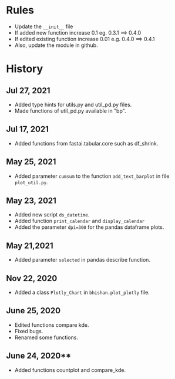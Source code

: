 # Rules

- Update the `__init__` file
- If added new function increase 0.1 eg. 0.3.1 ==> 0.4.0
- If edited existing function increase 0.01 e.g. 0.4.0 ==> 0.4.1
- Also, update the module in github.

# History

## Jul 27, 2021
- Added type hints for utils.py and util_pd.py files.
- Made functions of util_pd.py available in "bp".

## Jul 17, 2021
- Added functions from fastai.tabular.core such as df_shrink.

## May 25, 2021
- Added parameter `cumsum` to the function `add_text_barplot` in file `plot_util.py`.

## May 23, 2021
- Added new script `ds_datetime`.
- Added function `print_calendar` and `display_calendar`
- Added the parameter `dpi=300` for the pandas dataframe plots.

## May 21,2021
- Added parameter `selected` in pandas describe function.

## Nov 22, 2020

- Added a class `Plotly_Chart` in `bhishan.plot_plotly` file.

## June 25, 2020

- Edited functions compare kde.
- Fixed bugs.
- Renamed some functions.

## June 24, 2020**

- Added functions countplot and compare_kde.
